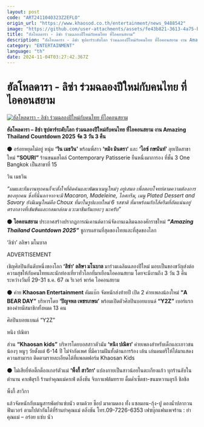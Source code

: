 ```yaml
---
layout: post
code: "ART2411040323Z2EFLO"
origin_url: "https://www.khaosod.co.th/entertainment/news_9488542"
image: "https://github.com/user-attachments/assets/fe43b821-3613-4a75-b552-f11c070efd43"
title: "ฮัลโหลดารา - ลิซ่า ร่วมฉลองปีใหม่กับคนไทย ที่ไอคอนสยาม"
description: "ฮัลโหลดารา - ลิซ่า ซุปตาร์ระดับโลก ร่วมฉลองปีใหม่กับคนไทย ที่ไอคอนสยาม งาน Amazing Thailand Countdown 2025 จัด 3 วัน 3 คืน"
category: "ENTERTAINMENT"
language: "th"
date: 2024-11-04T03:27:42.367Z
---
```


# ฮัลโหลดารา - ลิซ่า ร่วมฉลองปีใหม่กับคนไทย ที่ไอคอนสยาม

[![ฮัลโหลดารา - ลิซ่า ร่วมฉลองปีใหม่กับคนไทย ที่ไอคอนสยาม](https://www.khaosod.co.th/wpapp/uploads/2024/11/pokh5nov.jpg "ฮัลโหลดารา - ลิซ่า ร่วมฉลองปีใหม่กับคนไทย ที่ไอคอนสยาม")](https://www.khaosod.co.th/wpapp/uploads/2024/11/pokh5nov.jpg)

**ฮัลโหลดารา – ลิซ่า ซุปตาร์ระดับโลก ร่วมฉลองปีใหม่กับคนไทย ที่ไอคอนสยาม งาน Amazing Thailand Countdown 2025 จัด 3 วัน 3 คืน**

⚫️ อร่อยหยุดไม่อยู่ หนุ่ม **‘วิน เมธวิน’** พร้อมพี่สาว **‘หมิง มินตรา’** และ **‘ไอซ์ กษนันท์’** ลุยเปิดสาขาใหม่ **“SOURI”** ร้านขนมสไตล์ Contemporary Patisserie ยืนหนึ่งมาการอง ที่ชั้น 3 One Bangkok เป็นสาขาที่ 15

วิน เมธวิน

_“ผมและทีมงานทุกคนก็จะตั้งใจที่คิดค้นและพัฒนาเมนูใหม่ๆ อยู่เสมอ เพื่อตอบโจทย์ตามความต้องการของทุกคน ซึ่งที่นี่นอกจากจะมี Macaron, Madeleine, ไอศกรีม, เมนู Plated Dessert and Savory ยังมีเมนูใหม่คือ Choux ที่มาในรูปแบบใหม่ 6 รสชาติ ที่มาพร้อมกับไส้ครีมที่อัดแน่นอยู่ตรงกลางที่เข้มข้นและกลมกล่อม แวะมาชิมกันเยอะๆ นะครับ”_

⚫️ **ไอคอนสยาม** ประกาศสร้างปรากฏการณ์เคานต์ดาวน์จัดงานเฉลิมฉลองศักราชใหม่ _**“Amazing Thailand Countdown 2025”**_ ชูการผสานที่สุดของไทยและที่สุดของโลก

‘ลิซ่า’ ลลิษา มโนบาล

ADVERTISEMENT

เชิญศิลปินอันดับหนึ่งของโลก **‘ลิซ่า’ ลลิษา มโนบาล** มาร่วมเฉลิมฉลองปีใหม่ มอบเป็นของขวัญส่งต่อความสุขให้กับคนไทยและนักท่องเที่ยวทั่วโลกที่มาเยือนไอคอนสยาม โดยจะมีงานถึง 3 วัน 3 คืน ระหว่างวันที่ 29-31 ธ.ค. 67 ณ ริเวอร์ พาร์ค ไอคอนสยาม

⚫️ ค่าย **Khaosan Entertainment** คัมแบ๊ก จัดหนักส่งท้ายปี เปิด 2 ค่ายเพลงน้องใหม่ **“A BEAR DAY”** บริหารโดย **‘ปัญจพล เพชรเกษม’** พร้อมเปิดตัวศิลปินบอยแบนด์ **“Y2Z”** เบอร์แรกของค่ายมีสมาชิกทั้งหมด 13 คน

ศิลปินบอยแบนด์ “Y2Z”

หนิง ปณิตา

ส่วน **“Khaosan kids”** บริหารโดยบอสสาวตัวมัม **‘หนิง ปณิตา’** ค่ายเพลงสำหรับเด็กและเยาวชน น้องๆ หนูๆ วัยตั้งแต่ 6-14 ปี ไม่จำกัดเพศ ที่มีความฝันทั้งด้านการร้อง เต้น เล่นดนตรีให้ได้มาแสดงความสามารถ ติดตามรายละเอียดได้ที่แพลตฟอร์ม Khaosan Kids

⚫️ ไม่เสียยี่ห้อติ๊กต็อกเกอร์ตัวแม่ **‘พิ้งกี้ สาวิกา’** แปลงกายเป็นสาวน้อยในตะเกียงแก้ว บุกร้านลับในตำนาน คาเฟ่ตุรกี ร้านยำคุณแม่คาเฟ่ ตลิ่งชัน จิบกาแฟต้มทราย ดื่มด่ำเซ็ตชา-ขนมหวานตุรกี ชิลชิล

พิ้งกี้ สาวิกา

แล้วจัดหนักกับเมนูสารพัดยำแซ่บนัว ตามด้วย ช็อป มาดามดอง ทั้ง แซลมอน-กุ้ง-ปู ดองน้ำปลากวนฟินเวอร์ ตามไปตำกันได้ที่ร้านยำคุณแม่ ตลิ่งชัน โทร.09-7226-6353 เฟซบุ๊กแฟนเพจร้าน : ยำคุณแม่ – อร่อย แซ่บ นัว

